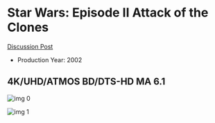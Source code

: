 # Star Wars: Episode II Attack of the Clones

[Discussion Post](https://www.avsforum.com/threads/bass-eq-for-filtered-movies.2995212/post-56904026)

* Production Year: 2002

## 4K/UHD/ATMOS BD/DTS-HD MA 6.1

![img 0](https://i.imgur.com/pbKlZyG.jpg)

![img 1](https://i.imgur.com/uIXzjWD.jpg)

